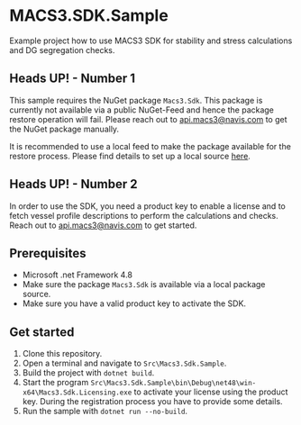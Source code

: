 # MACS3.SDK.Sample
Example project how to use MACS3 SDK for stability and stress calculations and DG segregation checks.

## Heads UP! - Number 1
This sample requires the NuGet package `Macs3.Sdk`. This package is currently not available via a public NuGet-Feed and hence the package restore operation will fail. Please reach out to api.macs3@navis.com to get the NuGet package manually.

It is recommended to use a local feed to make the package available for the restore process. Please find details to set up a local source [here](https://docs.microsoft.com/en-us/nuget/consume-packages/install-use-packages-visual-studio#package-sources).

## Heads UP! - Number 2
In order to use the SDK, you need a product key to enable a license and to fetch vessel profile descriptions to perform the calculations and checks. Reach out to api.macs3@navis.com to get started.

## Prerequisites
- Microsoft .net Framework 4.8
- Make sure the package `Macs3.Sdk` is available via a local package source.
- Make sure you have a valid product key to activate the SDK.

## Get started
1. Clone this repository.
1. Open a terminal and navigate to `Src\Macs3.Sdk.Sample`.
1. Build the project with `dotnet build`.
1. Start the program `Src\Macs3.Sdk.Sample\bin\Debug\net48\win-x64\Macs3.Sdk.Licensing.exe` to activate your license using the product key. During the registration process you have to provide some details.
1. Run the sample with `dotnet run --no-build`.